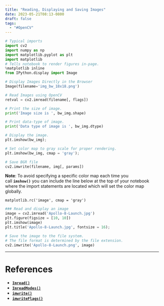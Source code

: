 ```yaml
---
title: "Reading, Displaying and Saving Images"
date: 2023-05-21T08:13-0800
draft: false
tags: 
  - "#OpenCV"
---
```

```python
# Typical imports
import cv2
import numpy as np
import matplotlib.pyplot as plt
import matplotlib
# Tells notebook to render figures in-page.
%matplotlib inline  
from IPython.display import Image
```

```python
# Display Images Directly in the Browser
Image(filename='img_bw_18x18.png')

# Read Images using OpenCV
retval = cv2.imread(filename[, flags])

# Print the size of image.
print('Image size is ', bw_img.shape)

# Print data-type of image.
print('Data type of image is ', bw_img.dtype)

# Display the image.
plt.imshow(bw_img);

# Set color map to gray scale for proper rendering.
plt.imshow(bw_img, cmap = 'gray');

# Save BGR file
cv2.imwrite(filename, img[, params])
```

**Note**: To avoid specifying a specific color map each time you call **`imshow()`** you can include the line below at the top of your notebook where the import statements are located which will set the color map globally.

`matplotlib.rc('image', cmap = 'gray')`

```python
### Read and display an image
image = cv2.imread('Apollo-8-Launch.jpg')
plt.figure(figsize = [10, 10])
plt.imshow(image)
plt.title('Apollo-8-Launch.jpg', fontsize = 16);

# Save the image to the file system.
# The file format is determined by the file extension.
cv2.imwrite('Apollo-8-Launch.png', image)
```

---
# References

- [**`Imread()`**](https://docs.opencv.org/4.5.2/d4/da8/group__imgcodecs.html#ga288b8b3da0892bd651fce07b3bbd3a56)
- [**`ImreadModes()`**](https://docs.opencv.org/4.5.2/d8/d6a/group__imgcodecs__flags.html#ga61d9b0126a3e57d9277ac48327799c80)
- [**`imwrite()`**](https://docs.opencv.org/4.5.2/d4/da8/group__imgcodecs.html#gabbc7ef1aa2edfaa87772f1202d67e0ce)
- [**`imwriteFlags()`**](https://docs.opencv.org/4.5.2/d8/d6a/group__imgcodecs__flags.html#ga292d81be8d76901bff7988d18d2b42ac)
